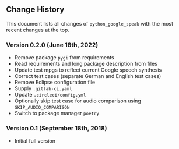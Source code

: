 ## Change History 

This document lists all changes of `python_google_speak` with the most recent changes at the top.

### Version 0.2.0 (June 18th, 2022)

* Remove package `pygi` from requirements
* Read requirements and long package description from files 
* Update test mpgs to reflect current Google speech synthesis
* Correct test cases (separate German and English test cases)
* Remove Eclipse configuration file
* Supply `.gitlab-ci.yaml`
* Update `.circleci/config.yml`
* Optionally skip test case for audio comparison using `SKIP_AUDIO_COMPARISON` 
* Switch to package manager `poetry`

### Version 0.1 (September 18th, 2018)

*   Initial full version
